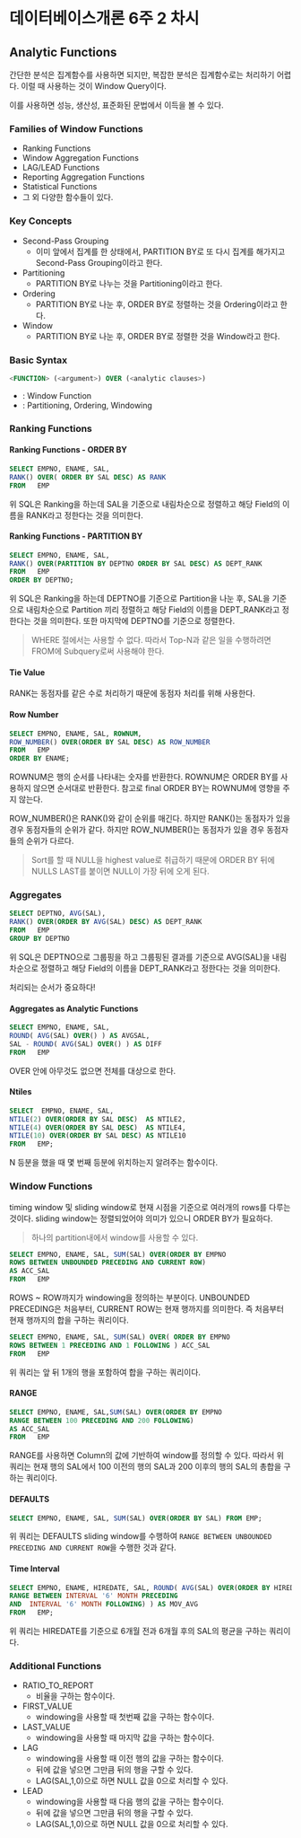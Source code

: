 # 데이터베이스개론 6주 2 차시

## Analytic Functions

간단한 분석은 집계함수를 사용하면 되지만, 복잡한 분석은 집계함수로는 처리하기 어렵다. 이럴 때 사용하는 것이 Window Query이다.

이를 사용하면 성능, 생산성, 표준화된 문법에서 이득을 볼 수 있다.

### Families of Window Functions

- Ranking Functions
- Window Aggregation Functions
- LAG/LEAD Functions
- Reporting Aggregation Functions
- Statistical Functions
- 그 외 다양한 함수들이 있다.

### Key Concepts

- Second-Pass Grouping
  - 이미 앞에서 집계를 한 상태에서, PARTITION BY로 또 다시 집계를 해가지고 Second-Pass Grouping이라고 한다.
- Partitioning
  - PARTITION BY로 나누는 것을 Partitioning이라고 한다.
- Ordering
  - PARTITION BY로 나눈 후, ORDER BY로 정렬하는 것을 Ordering이라고 한다.
- Window
  - PARTITION BY로 나눈 후, ORDER BY로 정렬한 것을 Window라고 한다.

### Basic Syntax

```sql
<FUNCTION> (<argument>) OVER (<analytic clauses>)
```

- <FUNCTION> : Window Function
- <analytic clauses> : Partitioning, Ordering, Windowing

### Ranking Functions

#### Ranking Functions - ORDER BY

```sql
SELECT EMPNO, ENAME, SAL, 
RANK() OVER( ORDER BY SAL DESC) AS RANK
FROM   EMP
```

위 SQL은 Ranking을 하는데 SAL을 기준으로 내림차순으로 정렬하고 해당 Field의 이름을 RANK라고 정한다는 것을 의미한다.

#### Ranking Functions - PARTITION BY

```sql
SELECT EMPNO, ENAME, SAL,
RANK() OVER(PARTITION BY DEPTNO ORDER BY SAL DESC) AS DEPT_RANK
FROM   EMP
ORDER BY DEPTNO;
```

위 SQL은 Ranking을 하는데 DEPTNO를 기준으로 Partition을 나눈 후, SAL을 기준으로 내림차순으로 Partition 끼리 정렬하고 해당 Field의 이름을 DEPT_RANK라고 정한다는 것을 의미한다. 또한 마지막에 DEPTNO를 기준으로 정렬한다.

> WHERE 절에서는 사용할 수 없다. 따라서 Top-N과 같은 일을 수행하려면 FROM에 Subquery로써 사용해야 한다.

#### Tie Value

RANK는 동점자를 같은 수로 처리하기 때문에 동점자 처리를 위해 사용한다.

#### Row Number

```sql
SELECT EMPNO, ENAME, SAL, ROWNUM, 
ROW_NUMBER() OVER(ORDER BY SAL DESC) AS ROW_NUMBER
FROM   EMP
ORDER BY ENAME;
```

ROWNUM은 행의 순서를 나타내는 숫자를 반환한다. ROWNUM은 ORDER BY를 사용하지 않으면 순서대로 반환한다. 참고로 final ORDER BY는 ROWNUM에 영향을 주지 않는다.

ROW_NUMBER()은 RANK()와 같이 순위를 매긴다. 하지만 RANK()는 동점자가 있을 경우 동점자들의 순위가 같다. 하지만 ROW_NUMBER()는 동점자가 있을 경우 동점자들의 순위가 다르다.

> Sort를 할 때 NULL을 highest value로 취급하기 때문에 ORDER BY 뒤에 NULLS LAST를 붙이면 NULL이 가장 뒤에 오게 된다.

### Aggregates

```sql
SELECT DEPTNO, AVG(SAL),
RANK() OVER(ORDER BY AVG(SAL) DESC) AS DEPT_RANK
FROM   EMP
GROUP BY DEPTNO
```

위 SQL은 DEPTNO으로 그룹핑을 하고 그룹핑된 결과를 기준으로 AVG(SAL)을 내림차순으로 정렬하고 해당 Field의 이름을 DEPT_RANK라고 정한다는 것을 의미한다.

처리되는 순서가 중요하다!

#### Aggregates as Analytic Functions

```sql
SELECT EMPNO, ENAME, SAL,
ROUND( AVG(SAL) OVER() ) AS AVGSAL,
SAL - ROUND( AVG(SAL) OVER() ) AS DIFF
FROM   EMP
```

OVER 안에 아무것도 없으면 전체를 대상으로 한다.

#### Ntiles

```sql
SELECT  EMPNO, ENAME, SAL,
NTILE(2) OVER(ORDER BY SAL DESC)  AS NTILE2,
NTILE(4) OVER(ORDER BY SAL DESC)  AS NTILE4,
NTILE(10) OVER(ORDER BY SAL DESC) AS NTILE10
FROM   EMP;
```

N 등분을 했을 때 몇 번째 등분에 위치하는지 알려주는 함수이다.

### Window Functions

timing window 및 sliding window로 현재 시점을 기준으로 여러개의 rows를 다루는 것이다. sliding window는 정렬되었어야 의미가 있으니 ORDER BY가 필요하다.

> 하나의 partition내에서 window를 사용할 수 있다.

```sql
SELECT EMPNO, ENAME, SAL, SUM(SAL) OVER(ORDER BY EMPNO
ROWS BETWEEN UNBOUNDED PRECEDING AND CURRENT ROW)
AS ACC_SAL
FROM   EMP
```

ROWS ~ ROW까지가 windowing을 정의하는 부분이다. UNBOUNDED PRECEDING은 처음부터, CURRENT ROW는 현재 행까지를 의미한다. 즉 처음부터 현재 행까지의 합을 구하는 쿼리이다.

```sql
SELECT EMPNO, ENAME, SAL, SUM(SAL) OVER( ORDER BY EMPNO
ROWS BETWEEN 1 PRECEDING AND 1 FOLLOWING ) ACC_SAL
FROM   EMP
```

위 쿼리는 앞 뒤 1개의 행을 포함하여 합을 구하는 쿼리이다.

#### RANGE

```sql
SELECT EMPNO, ENAME, SAL,SUM(SAL) OVER(ORDER BY EMPNO
RANGE BETWEEN 100 PRECEDING AND 200 FOLLOWING)
AS ACC_SAL
FROM   EMP
```

RANGE를 사용하면 Column의 값에 기반하여 window를 정의할 수 있다. 따라서 위 쿼리는 현재 행의 SAL에서 100 이전의 행의 SAL과 200 이후의 행의 SAL의 총합을 구하는 쿼리이다.

#### DEFAULTS

```sql
SELECT EMPNO, ENAME, SAL, SUM(SAL) OVER(ORDER BY SAL) FROM EMP;
```

위 쿼리는 DEFAULTS sliding window를 수행하여 `RANGE BETWEEN UNBOUNDED PRECEDING AND CURRENT ROW`을 수행한 것과 같다.

#### Time Interval

```sql
SELECT EMPNO, ENAME, HIREDATE, SAL, ROUND( AVG(SAL) OVER(ORDER BY HIREDATE
RANGE BETWEEN INTERVAL '6' MONTH PRECEDING
AND  INTERVAL '6' MONTH FOLLOWING) ) AS MOV_AVG
FROM   EMP;
```

위 쿼리는 HIREDATE를 기준으로 6개월 전과 6개월 후의 SAL의 평균을 구하는 쿼리이다.

### Additional Functions

- RATIO_TO_REPORT
  - 비율을 구하는 함수이다.
- FIRST_VALUE
  - windowing을 사용할 때 첫번째 값을 구하는 함수이다.
- LAST_VALUE
  - windowing을 사용할 때 마지막 값을 구하는 함수이다.
- LAG
  - windowing을 사용할 때 이전 행의 값을 구하는 함수이다.
  - 뒤에 값을 넣으면 그만큼 뒤의 행을 구할 수 있다.
  - LAG(SAL,1,0)으로 하면 NULL 값을 0으로 처리할 수 있다.
- LEAD
  - windowing을 사용할 때 다음 행의 값을 구하는 함수이다.
  - 뒤에 값을 넣으면 그만큼 뒤의 행을 구할 수 있다.
  - LAG(SAL,1,0)으로 하면 NULL 값을 0으로 처리할 수 있다.
